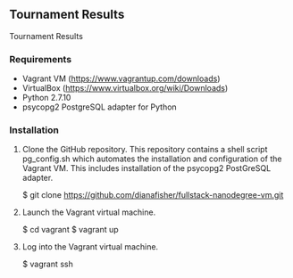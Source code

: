## Tournament Results

Tournament Results 

### Requirements
- Vagrant VM (https://www.vagrantup.com/downloads)
- VirtualBox (https://www.virtualbox.org/wiki/Downloads)
- Python 2.7.10
- psycopg2 PostgreSQL adapter for Python

### Installation
1. Clone the GitHub repository.  This repository contains a shell script pg_config.sh which automates the installation and configuration of the Vagrant VM.  This includes installation of the psycopg2 PostGreSQL adapter.

	$ git clone https://github.com/dianafisher/fullstack-nanodegree-vm.git

2. Launch the Vagrant virtual machine.

	$ cd vagrant
	$ vagrant up

3. Log into the Vagrant virtual machine.

	$ vagrant ssh


